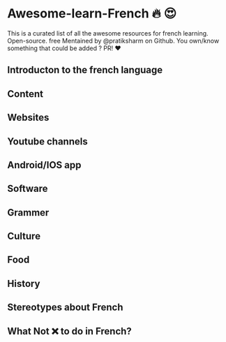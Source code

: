 # Awesome-learn-French :fire: :heart_eyes:
This is a curated list of all the awesome resources for french learning. Open-source. free
Mentained by @pratiksharm on Github.
You own/know something that could be added ? PR! :heart:
## Introducton to the french language

## Content

## Websites

## Youtube channels

## Android/IOS app

## Software

## Grammer

## Culture

## Food

## History

## Stereotypes about French

## What Not :x:  to do in French?


